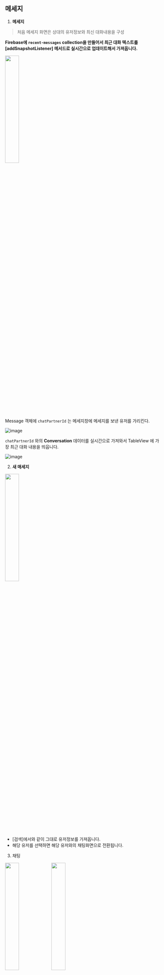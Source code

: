 ## 메세지


1. **메세지**

> 처음 메세지 화면은 상대의 유저정보와 최신 대화내용을 구성
> 


**Firebase에  `recent-messages` collection을 만들어서 최근 대화 텍스트를 [addSnapshotListener] 메서드로 실시간으로 업데이트해서 가져옵니다.**


<img src = "https://user-images.githubusercontent.com/74236080/135288047-e678bec1-950b-4d7c-84b4-625d87624dba.png" width="30%" height="30%">



Message 객체에 `chatPartnerId` 는 메세지창에 메세지를 보낸 유저를 가리킨다.

![image](https://user-images.githubusercontent.com/74236080/135288115-e2200831-32ff-4f5d-a25b-b6f9d44041f4.png)



`chatPartnerId` 와의 **Conversation** 데이터를 실시간으로 가져와서 TableView 에 가장 최근 대화 내용을 띄웁니다.

![image](https://user-images.githubusercontent.com/74236080/135288217-86e6aac8-678c-4b76-a9df-d90fd9b50855.png)




2. **새 매세지**

<img src = "https://user-images.githubusercontent.com/74236080/135288301-8f8aa655-b8f2-4afc-875e-f15d1bf92661.png" width="30%" height="30%">



- [검색]에서와 같이 그대로 유저정보를 가져옵니다.
- 해당 유저를 선택하면 해당 유저와의 채팅화면으로 전환됩니다.




3. 채팅


<img src = "https://user-images.githubusercontent.com/74236080/135288414-9d470c90-0139-41b0-be78-7d40f4c618da.png" width="30%" height="30%"><img src = "https://user-images.githubusercontent.com/74236080/135288430-77dd5494-1412-4358-870c-24ac76d6963e.png" width="30%" height="30%">




- **로그인한 사용자와 구분하기 위해 [왼쪽] [오른쪽]으로 제약조건(NSLayoutConstraint)을 추가해서 
좌, 우 레이아웃으로 설정합니다.**


![image](https://user-images.githubusercontent.com/74236080/135288507-491a2098-7942-4dd8-8766-98ef7d72f4e2.png)

![image](https://user-images.githubusercontent.com/74236080/135288533-b01059c7-a8dc-44be-8638-5e9c847efe02.png)

![image](https://user-images.githubusercontent.com/74236080/135288547-02b6cf52-936a-4567-b701-312636830d34.png)





- **앞선 최근 메세지 텍스트를 가져오는 것과 마찬가지로 메세지를 보내면 실시간으로 업데이트해서 View에 띄울 수 있게 해줍니다.**

![image](https://user-images.githubusercontent.com/74236080/135288570-3c98f3d3-76e1-434f-afd6-da73ff1fa8b0.png)



보낸 메세지는 Firebase 에 아래와 같이 저장됩니다.

- 보낸 사용자 uid
- text 내용
- 보낸 시간
- 받는 사용자 uid
    
    
![image](https://user-images.githubusercontent.com/74236080/135288602-f0c48836-086e-450b-8174-5389b1bc39fe.png)
